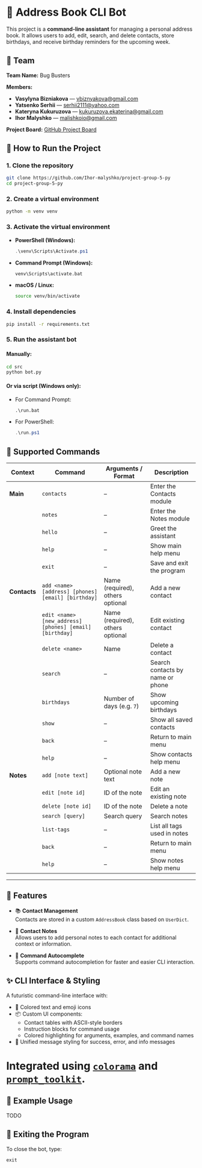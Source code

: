 # 🤖 Address Book CLI Bot

This project is a **command-line assistant** for managing a personal address book. It allows users to add, edit, search, and delete contacts, store birthdays, and receive birthday reminders for the upcoming week.

## 👥 Team

**Team Name:** Bug Busters

**Members:**
- **Vasylyna Bizniakova** — [vbiznyakova@gmail.com](mailto:vbiznyakova@gmail.com)
- **Yatsenko Serhii** — [serhii2111@yahoo.com](mailto:serhii2111@yahoo.com)
- **Kateryna Kukuruzova** — [kukuruzova.ekaterina@gmail.com](mailto:kukuruzova.ekaterina@gmail.com)
- **Ihor Malyshko** — [malishkoio@gmail.com](mailto:malishkoio@gmail.com)

**Project Board:** [GitHub Project Board](https://github.com/users/Ihor-malyshko/projects/4/views/1)

## 🚀 How to Run the Project

### 1. Clone the repository

```bash
git clone https://github.com/Ihor-malyshko/project-group-5-py
cd project-group-5-py
```

### 2. Create a virtual environment

```bash
python -m venv venv
```

### 3. Activate the virtual environment

* **PowerShell (Windows):**

  ```powershell
  .\venv\Scripts\Activate.ps1
  ```

* **Command Prompt (Windows):**

  ```cmd
  venv\Scripts\activate.bat
  ```

* **macOS / Linux:**

  ```bash
  source venv/bin/activate
  ```

### 4. Install dependencies

```bash
pip install -r requirements.txt
```

### 5. Run the assistant bot

#### Manually:

```bash
cd src
python bot.py
```

#### Or via script (Windows only):

* For Command Prompt:

  ```cmd
  .\run.bat
  ```

* For PowerShell:

  ```powershell
  .\run.ps1
  ```

## 💬 Supported Commands

| Context      | Command                                                 | Arguments / Format               | Description                      |
| ------------ | ------------------------------------------------------- | -------------------------------- | -------------------------------- |
| **Main**     | `contacts`                                              | –                                | Enter the Contacts module        |
|              | `notes`                                                 | –                                | Enter the Notes module           |
|              | `hello`                                                 | –                                | Greet the assistant              |
|              | `help`                                                  | –                                | Show main help menu              |
|              | `exit`                                                  | –                                | Save and exit the program        |
| **Contacts** | `add <name> [address] [phones] [email] [birthday]`      | Name (required), others optional | Add a new contact                |
|              | `edit <name> [new_address] [phones] [email] [birthday]` | Name (required), others optional | Edit existing contact            |
|              | `delete <name>`                                         | Name                             | Delete a contact                 |
|              | `search`                                                | –                                | Search contacts by name or phone |
|              | `birthdays`                                             | Number of days (e.g. `7`)        | Show upcoming birthdays          |
|              | `show`                                                  | –                                | Show all saved contacts          |
|              | `back`                                                  | –                                | Return to main menu              |
|              | `help`                                                  | –                                | Show contacts help menu          |
| **Notes**    | `add [note text]`                                       | Optional note text               | Add a new note                   |
|              | `edit [note id]`                                        | ID of the note                   | Edit an existing note            |
|              | `delete [note id]`                                      | ID of the note                   | Delete a note                    |
|              | `search [query]`                                        | Search query                     | Search notes                     |
|              | `list-tags`                                             | –                                | List all tags used in notes      |
|              | `back`                                                  | –                                | Return to main menu              |
|              | `help`                                                  | –                                | Show notes help menu             |



---

## 🧠 Features

- 📚 **Contact Management**  
  Contacts are stored in a custom `AddressBook` class based on `UserDict`.

- 📝 **Contact Notes**  
  Allows users to add personal notes to each contact for additional context or information.

- 🔡 **Command Autocomplete**  
  Supports command autocompletion for faster and easier CLI interaction.
  
## ✨ CLI Interface & Styling

A futuristic command-line interface with:

- 🌈 Colored text and emoji icons
- 📦 Custom UI components:
  - Contact tables with ASCII-style borders
  - Instruction blocks for command usage
  - Colored highlighting for arguments, examples, and command names
- 🎨 Unified message styling for success, error, and info messages

Integrated using [`colorama`](https://pypi.org/project/colorama/) and [`prompt_toolkit`](https://python-prompt-toolkit.readthedocs.io/).
=======


## 🧪 Example Usage

TODO

## 🏁 Exiting the Program

To close the bot, type:

```
exit
```
